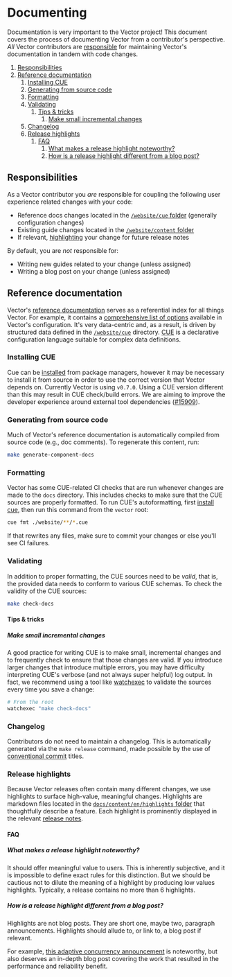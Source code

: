 # Documenting

Documentation is very important to the Vector project! This document covers the
process of documenting Vector from a contributor's perspective. _All_ Vector
contributors are [responsible](#responsibilities) for maintaining Vector's
documentation in tandem with code changes.

<!-- MarkdownTOC autolink="true" style="ordered" indent="   " -->

1. [Responsibilities](#responsibilities)
2. [Reference documentation](#reference-documentation)
   1. [Installing CUE](#installing-cue)
   2. [Generating from source code](#generating-from-source-code)
   3. [Formatting](#formatting)
   4. [Validating](#validating)
      1. [Tips & tricks](#tips--tricks)
         1. [Make small incremental changes](#make-small-incremental-changes)
   5. [Changelog](#changelog)
   6. [Release highlights](#release-highlights)
      1. [FAQ](#faq)
         1. [What makes a release highlight noteworthy?](#what-makes-a-release-highlight-noteworthy)
         2. [How is a release highlight different from a blog post?](#how-is-a-release-highlight-different-from-a-blog-post)

<!-- /MarkdownTOC -->

## Responsibilities

As a Vector contributor you _are_ responsible for coupling the following user
experience related changes with your code:

- Reference docs changes located in the [`/website/cue` folder](../website/cue) (generally configuration changes)
- Existing guide changes located in the [`/website/content` folder](../website/content)
- If relevant, [highlighting](../website/content/en/highlights) your change for future release notes

By default, you are _not_ responsible for:

- Writing new guides related to your change (unless assigned)
- Writing a blog post on your change (unless assigned)

## Reference documentation

Vector's [reference documentation](https://vector.dev/docs/reference) serves as
a referential index for all things Vector. For example, it contains a
[comprehensive list of options](https://vector.dev/docs/reference/configuration/)
available in Vector's configuration. It's very data-centric and, as a result,
is driven by structured data defined in the [`/website/cue`](../website/cue)
directory. [CUE](https://cuelang.org) is a declarative configuration language
suitable for complex data definitions.

### Installing CUE

Cue can be [installed](https://cuelang.org/docs/install/) from package managers,
however it may be necessary to install it from source in order to use the correct
version that Vector depends on. Currently Vector is using `v0.7.0`. Using a CUE
version different than this may result in CUE check/build errors. We are aiming
to improve the developer experience around external tool dependencies ([#15909](https://github.com/vectordotdev/vector/issues/15909)).

### Generating from source code

Much of Vector's reference documentation is automatically compiled from source code (e.g., doc comments).
To regenerate this content, run:

```bash
make generate-component-docs
```

### Formatting

Vector has some CUE-related CI checks that are run whenever changes are made to
the `docs` directory. This includes checks to make sure that the CUE sources are
properly formatted. To run CUE's autoformatting, first [install cue](https://cuelang.org/docs/install/),
then run this command from the `vector` root:

```bash
cue fmt ./website/**/*.cue
```

If that rewrites any files, make sure to commit your changes or else you'll see
CI failures.

### Validating

In addition to proper formatting, the CUE sources need to be _valid_, that is,
the provided data needs to conform to various CUE schemas. To check the validity
of the CUE sources:

```bash
make check-docs
```

#### Tips & tricks

##### Make small incremental changes

A good practice for writing CUE is to make small, incremental changes and to
frequently check to ensure that those changes are valid. If you introduce larger
changes that introduce multiple errors, you may have difficulty interpreting
CUE's verbose (and not always super helpful) log output. In fact, we recommend
using a tool like [watchexec](https://github.com/watchexec/watchexec) to validate the sources every time you save a
change:

```bash
# From the root
watchexec "make check-docs"
```

### Changelog

Contributors do not need to maintain a changelog. This is automatically generated
via the `make release` command, made possible by the use of
[conventional commit](https://www.conventionalcommits.org/en/v1.0.0/) titles.

### Release highlights

Because Vector releases often contain many different changes, we use highlights
to surface high-value, meaningful changes. Highlights are markdown files located
in the [`docs/content/en/highlights` folder](../website/content/en/highlights) that
thoughtfully describe a feature. Each highlight is prominently displayed in the
relevant [release notes](https://vector.dev/releases/).

#### FAQ

##### What makes a release highlight noteworthy?

It should offer meaningful value to users. This is inherently subjective, and
it is impossible to define exact rules for this distinction. But we should be
cautious not to dilute the meaning of a highlight by producing low values
highlights. Typically, a release contains no more than 6 highlights.

##### How is a release highlight different from a blog post?

Highlights are not blog posts. They are short one, maybe two, paragraph
announcements. Highlights should allude to, or link to, a blog post if
relevant.

For example, [this adaptive concurrency announcement](https://vector.dev/highlights/2020-09-18-adaptive-concurrency)
is noteworthy, but also deserves an in-depth blog post covering the work that
resulted in the performance and reliability benefit.
